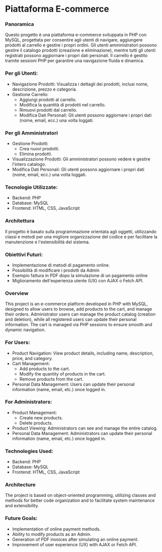 # Piattaforma E-commerce

### Panoramica
Questo progetto è una piattaforma e-commerce sviluppata in PHP con MySQL, progettata per consentire agli utenti di navigare, aggiungere prodotti al carrello e gestire i propri ordini. Gli utenti amministratori possono gestire il catalogo prodotti (creazione e eliminazione), mentre tutti gli utenti registrati possono aggiornare i propri dati personali. Il carrello è gestito tramite sessioni PHP per garantire una navigazione fluida e dinamica.

### Per gli Utenti:
  - Navigazione Prodotti: Visualizza i dettagli dei prodotti, inclusi nome, descrizione, prezzo e categoria.
  - Gestione Carrello:
      - Aggiungi prodotti al carrello.
      - Modifica la quantità di prodotti nel carrello.
      - Rimuovi prodotti dal carrello.
      - Modifica Dati Personali: Gli utenti possono aggiornare i propri dati (nome, email, ecc.) una volta loggati.

### Per gli Amministratori
  - Gestione Prodotti:
      - Crea nuovi prodotti.
      - Elimina prodotti.
  - Visualizzazione Prodotti: Gli amministratori possono vedere e gestire l'intero catalogo.
  - Modifica Dati Personali: Gli utenti possono aggiornare i propri dati (nome, email, ecc.) una volta loggati.

### Tecnologie Utilizzate:
  - Backend: PHP
  - Database: MySQL
  - Frontend: HTML, CSS, JavaScript

### Architettura
Il progetto è basato sulla programmazione orientata agli oggetti, utilizzando classi e metodi per una migliore organizzazione del codice e per facilitare la manutenzione e l'estensibilità del sistema.

### Obiettivi Futuri:
  - Implementazione di metodi di pagamento online.
  - Possibilità di modificare i prodotti da Admin
  - Esempio fattura in PDF dopo la simulazione di un pagamento online
  - Miglioramento dell'esperienza utente (UX) con AJAX o Fetch API.

### Overview
This project is an e-commerce platform developed in PHP with MySQL, designed to allow users to browse, add products to the cart, and manage their orders. Administrator users can manage the product catalog (creation and deletion), while all registered users can update their personal information. The cart is managed via PHP sessions to ensure smooth and dynamic navigation.

### For Users:
  - Product Navigation: View product details, including name, description, price, and category.
  - Cart Management:
      - Add products to the cart.
      - Modify the quantity of products in the cart.
      - Remove products from the cart.
  - Personal Data Management: Users can update their personal information (name, email, etc.) once logged in.

### For Administrators:
  - Product Management:
      - Create new products.
      - Delete products.
  - Product Viewing: Administrators can see and manage the entire catalog.
  - Personal Data Management: Administrators can update their personal information (name, email, etc.) once logged in.

### Technologies Used:
  - Backend: PHP
  - Database: MySQL
  - Frontend: HTML, CSS, JavaScript

### Architecture
The project is based on object-oriented programming, utilizing classes and methods for better code organization and to facilitate system maintenance and extensibility.

### Future Goals:
  - Implementation of online payment methods.
  - Ability to modify products as an Admin.
  - Generation of PDF invoices after simulating an online payment.
  - Improvement of user experience (UX) with AJAX or Fetch API.
